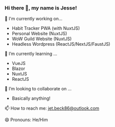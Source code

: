 ### Hi there 👋, my name is Jesse!

🔭 I'm currently working on...
- Habit Tracker PWA (with NuxtJS)
- Personal Website (NuxtJS)
- WoW Guild Website (NuxtJS)
- Headless Wordpress (ReactJS/NextJS/FaustJS)

🌱 I’m currently learning ... 
- VueJS
- Blazor
- NuxtJS
- ReactJS

👯 I’m looking to collaborate on ...
- Basically anything!

📫 How to reach me: jet.beck86@outlook.com

😄 Pronouns: He/Him

